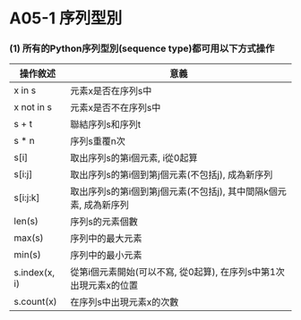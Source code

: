 # A05-1 序列型別


### (1) 所有的Python序列型別(sequence type)都可用以下方式操作

| 操作敘述 | 意義 |
|---------|------|
| x in s | 元素x是否在序列s中 |
| x not in s | 元素x是否不在序列s中 |
| s + t | 聯結序列s和序列t |
| s * n | 序列s重覆n次 |
| s[i] | 取出序列s的第i個元素, i從0起算 |
| s[i:j] | 取出序列s的第i個到第j個元素(不包括j), 成為新序列  |
| s[i:j:k] | 取出序列s的第i個到第j個元素(不包括j), 其中間隔k個元素, 成為新序列  |
| len(s) | 序列s的元素個數 |
| max(s) | 序列中的最大元素 |
| min(s) | 序列中的最小元素 |
| s.index(x, i) | 從第i個元素開始(可以不寫, 從0起算), 在序列s中第1次出現元素x的位置 |
| s.count(x) | 在序列s中出現元素x的次數 |

